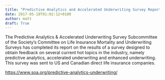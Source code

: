 ```yaml
---
title: "Predictive Analytics and Accelerated Underwriting Survey Report"
date: 2017-05-18T01:02:12+0100
author: matt
draft: True
---
```

The Predictive Analytics & Accelerated Underwriting Survey Subcommittee of the Society’s Committee on Life Insurance Mortality and Underwriting Surveys has completed its report on the results of a survey designed to obtain feedback on several current hot topics in the industry, namely predictive analytics, accelerated underwriting and enhanced underwriting. This survey was sent to US and Canadian direct life insurance companies.

[ https://www.soa.org/predictive-analytics-underwriting/ ]( https://www.soa.org/resources/experience-studies/2017/predictive-analytics-underwriting/ )

